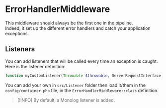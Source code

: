 # ErrorHandlerMiddleware

This middleware should always be the first one in the pipeline.  
Indeed, it set up the different error handlers and catch your application exceptions.

## Listeners

You can add listeners that will be called every time an exception is caught.  
Here is the listener definition:

```php
function myCustomListener(Throwable $throwable, ServerRequestInterface $request) {};
```

You can add your own in `src/Listener` folder then load it/them in the `config/container.php` file, in the
`ErrorHandlerMiddleware::class` definition.

> [!INFO]
> By default, a Monolog listener is added.